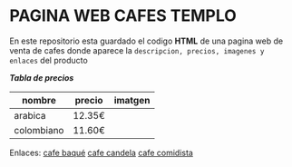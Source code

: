 # PAGINA WEB CAFES TEMPLO

En este repositorio esta guardado el codigo **HTML** de una pagina web de venta de cafes
donde aparece la `descripcion, precios, imagenes y enlaces` del producto


**_Tabla de precios_**

|  nombre  |  precio  |  imatgen  |
|-------|--------|----------|
|arabica| 12.35€
|colombiano|11.60€|         |

Enlaces:
[cafe baqué](https://http://www.baque.com/")
[cafe candela](https://http://http://www.cafescandelas.com/")
[cafe comidista](https://elcomidista.elpais.com/elcomidista/2017/09/27/articulo/1506522721_155894.html/")





